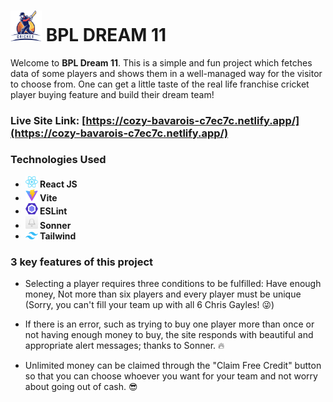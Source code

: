 # <img width="50px" src="/public/bpldream11logo.png"/> BPL DREAM 11

Welcome to **BPL Dream 11**. This is a simple and fun project which fetches data of some players and shows them in a well-managed way for the visitor to choose from. One can get a little taste of the real life franchise cricket player buying feature and build their dream team!


### Live Site Link: [https://cozy-bavarois-c7ec7c.netlify.app/](https://cozy-bavarois-c7ec7c.netlify.app/)


### Technologies Used

- **<img width="20px" src="/public/React-icon.svg.png"/> React JS**
- **<img width="20px" src="/public/Vitejs-logo.svg.png"> Vite**
- **<img width="20px" src="/public/ESLint_logo.svg.png"/> ESLint**
- **<img width="20px" src="/public/sonner logo.png"/> Sonner**
- **<img width="20px" src="/public/tailwind logo.png"> Tailwind**



### 3 key features of this project

- Selecting a player requires three conditions to be fulfilled: Have enough money, Not more than six players and every player must be unique (Sorry, you can't fill your team up with all 6 Chris Gayles! 😜)

- If there is an error, such as trying to buy one player more than once or not having enough money to buy, the site responds with beautiful and appropriate alert messages; thanks to Sonner. 🔥

- Unlimited money can be claimed through the "Claim Free Credit" button so that you can choose whoever you want for your team and not worry about going out of cash. 😎